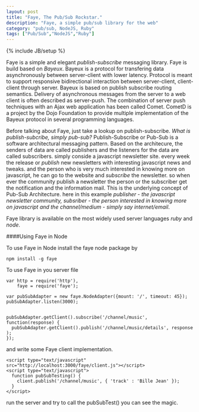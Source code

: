 ```yaml
---
layout: post
title: "Faye, The Pub/Sub Rockstar."
description: "Faye, a simple pub/sub library for the web"
category: "pub/sub, NodeJS, Ruby"
tags: ["Pub/Sub","NodeJS","Ruby"]
---
```

{% include JB/setup %}

Faye is a simple and elegant _publish-subscribe_ messaging library. Faye is build based on _Bayeux_. Bayeux is a protocol for transfering data asynchronously between server-client with lower latency. Protocol is meant to support responsive bidirectional interaction between server-client, client-client through server. Bayeux is based on publish subscribe routing semantics. Delivery of asynchronous messages from the server to a web client is often described as server-push.
The combination of server push techniques with an Ajax web application has been called Comet.
CometD is a project by the Dojo Foundation to provide multiple implementation of the Bayeux protocol in several programming languages.

Before talking about Faye, just take a lookup on publish-subscribe. _What is publish-subcribe, simply pub-sub?_ Publish-Subscribe or Pub-Sub is a software architectural messaging pattern. Based on the architecure, the senders of data are called publishers and the listeners for the data are called subscribers. simply conside a javascript newsletter site. every week the release or _publish_ new newsletters with interesting javascript news and tweaks. and the person who is very much interested in knowing more on javascript, he can go to the website and _subscribe_ the newsletter. so when ever the community publish a newsletter the person or the subscriber get the notification and the information mail. This is the underlying concept of Pub-Sub Architecture. here in this example *publisher - the javascript newsletter community, subsriber - the person interested in knowing more on javascript and the channel/medium - simply say internet/email*.

Faye library is available on the most widely used server languages _ruby_ and _node_.

####Using Faye in Node

To use Faye in Node install the faye node package by
    
    npm install -g faye

To use Faye in you server file

    var http = require('http'),
        faye = require('faye');

    var pubSubAdapter = new faye.NodeAdapter({mount: '/', timeout: 45});
    pubSubAdapter.listen(3000);


    pubSubAdapter.getClient().subscribe('/channel/music', function(response) {
      pubSubAdapter.getClient().publish('/channel/music/details', response );
    });

and write some Faye client implementation.

    <script type="text/javascript" src="http://localhost:3000/faye/client.js"></script>
    <script type="text/javascript">
      function pubSubTesting() {
        client.publish('/channel/music', { 'track' : 'Bille Jean' });
      }
    </script>

run the server and try to call the pubSubTest() you can see the magic.